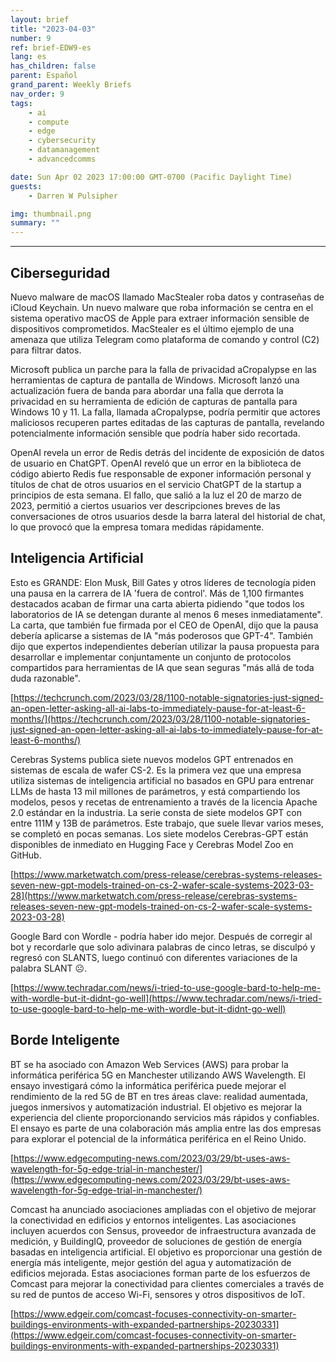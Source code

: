 ```yaml
---
layout: brief
title: "2023-04-03"
number: 9
ref: brief-EDW9-es
lang: es
has_children: false
parent: Español
grand_parent: Weekly Briefs
nav_order: 9
tags:
    - ai
    - compute
    - edge
    - cybersecurity
    - datamanagement
    - advancedcomms

date: Sun Apr 02 2023 17:00:00 GMT-0700 (Pacific Daylight Time)
guests:
    - Darren W Pulsipher

img: thumbnail.png
summary: ""
---
```




---

## Ciberseguridad

Nuevo malware de macOS llamado MacStealer roba datos y contraseñas de iCloud Keychain. Un nuevo malware que roba información se centra en el sistema operativo macOS de Apple para extraer información sensible de dispositivos comprometidos. MacStealer es el último ejemplo de una amenaza que utiliza Telegram como plataforma de comando y control (C2) para filtrar datos.

Microsoft publica un parche para la falla de privacidad aCropalypse en las herramientas de captura de pantalla de Windows. Microsoft lanzó una actualización fuera de banda para abordar una falla que derrota la privacidad en su herramienta de edición de capturas de pantalla para Windows 10 y 11. La falla, llamada aCropalypse, podría permitir que actores maliciosos recuperen partes editadas de las capturas de pantalla, revelando potencialmente información sensible que podría haber sido recortada.

OpenAI revela un error de Redis detrás del incidente de exposición de datos de usuario en ChatGPT. OpenAI reveló que un error en la biblioteca de código abierto Redis fue responsable de exponer información personal y títulos de chat de otros usuarios en el servicio ChatGPT de la startup a principios de esta semana. El fallo, que salió a la luz el 20 de marzo de 2023, permitió a ciertos usuarios ver descripciones breves de las conversaciones de otros usuarios desde la barra lateral del historial de chat, lo que provocó que la empresa tomara medidas rápidamente.

## Inteligencia Artificial

Esto es GRANDE: Elon Musk, Bill Gates y otros líderes de tecnología piden una pausa en la carrera de IA 'fuera de control'. Más de 1,100 firmantes destacados acaban de firmar una carta abierta pidiendo "que todos los laboratorios de IA se detengan durante al menos 6 meses inmediatamente". La carta, que también fue firmada por el CEO de OpenAI, dijo que la pausa debería aplicarse a sistemas de IA "más poderosos que GPT-4". También dijo que expertos independientes deberían utilizar la pausa propuesta para desarrollar e implementar conjuntamente un conjunto de protocolos compartidos para herramientas de IA que sean seguras "más allá de toda duda razonable".

[https://techcrunch.com/2023/03/28/1100-notable-signatories-just-signed-an-open-letter-asking-all-ai-labs-to-immediately-pause-for-at-least-6-months/](https://techcrunch.com/2023/03/28/1100-notable-signatories-just-signed-an-open-letter-asking-all-ai-labs-to-immediately-pause-for-at-least-6-months/)

Cerebras Systems publica siete nuevos modelos GPT entrenados en sistemas de escala de wafer CS-2. Es la primera vez que una empresa utiliza sistemas de inteligencia artificial no basados en GPU para entrenar LLMs de hasta 13 mil millones de parámetros, y está compartiendo los modelos, pesos y recetas de entrenamiento a través de la licencia Apache 2.0 estándar en la industria. La serie consta de siete modelos GPT con entre 111M y 13B de parámetros. Este trabajo, que suele llevar varios meses, se completó en pocas semanas. Los siete modelos Cerebras-GPT están disponibles de inmediato en Hugging Face y Cerebras Model Zoo en GitHub.

[https://www.marketwatch.com/press-release/cerebras-systems-releases-seven-new-gpt-models-trained-on-cs-2-wafer-scale-systems-2023-03-28](https://www.marketwatch.com/press-release/cerebras-systems-releases-seven-new-gpt-models-trained-on-cs-2-wafer-scale-systems-2023-03-28)

Google Bard con Wordle - podría haber ido mejor. Después de corregir al bot y recordarle que solo adivinara palabras de cinco letras, se disculpó y regresó con SLANTS, luego continuó con diferentes variaciones de la palabra SLANT ☹.

[https://www.techradar.com/news/i-tried-to-use-google-bard-to-help-me-with-wordle-but-it-didnt-go-well](https://www.techradar.com/news/i-tried-to-use-google-bard-to-help-me-with-wordle-but-it-didnt-go-well)

## Borde Inteligente

BT se ha asociado con Amazon Web Services (AWS) para probar la informática periférica 5G en Manchester utilizando AWS Wavelength. El ensayo investigará cómo la informática periférica puede mejorar el rendimiento de la red 5G de BT en tres áreas clave: realidad aumentada, juegos inmersivos y automatización industrial. El objetivo es mejorar la experiencia del cliente proporcionando servicios más rápidos y confiables. El ensayo es parte de una colaboración más amplia entre las dos empresas para explorar el potencial de la informática periférica en el Reino Unido.

[https://www.edgecomputing-news.com/2023/03/29/bt-uses-aws-wavelength-for-5g-edge-trial-in-manchester/](https://www.edgecomputing-news.com/2023/03/29/bt-uses-aws-wavelength-for-5g-edge-trial-in-manchester/)

Comcast ha anunciado asociaciones ampliadas con el objetivo de mejorar la conectividad en edificios y entornos inteligentes. Las asociaciones incluyen acuerdos con Sensus, proveedor de infraestructura avanzada de medición, y BuildingIQ, proveedor de soluciones de gestión de energía basadas en inteligencia artificial. El objetivo es proporcionar una gestión de energía más inteligente, mejor gestión del agua y automatización de edificios mejorada. Estas asociaciones forman parte de los esfuerzos de Comcast para mejorar la conectividad para clientes comerciales a través de su red de puntos de acceso Wi-Fi, sensores y otros dispositivos de IoT.

[https://www.edgeir.com/comcast-focuses-connectivity-on-smarter-buildings-environments-with-expanded-partnerships-20230331](https://www.edgeir.com/comcast-focuses-connectivity-on-smarter-buildings-environments-with-expanded-partnerships-20230331)


